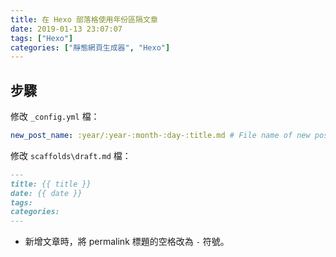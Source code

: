 ```yaml
---
title: 在 Hexo 部落格使用年份區隔文章
date: 2019-01-13 23:07:07
tags: ["Hexo"]
categories: ["靜態網頁生成器", "Hexo"]
---
```


## 步驟

修改 `_config.yml` 檔：

```yaml
new_post_name: :year/:year-:month-:day-:title.md # File name of new posts
```

修改 `scaffolds\draft.md` 檔：

```md
---
title: {{ title }}
date: {{ date }}
tags:
categories:
---
```

- 新增文章時，將 permalink 標題的空格改為 `-` 符號。
